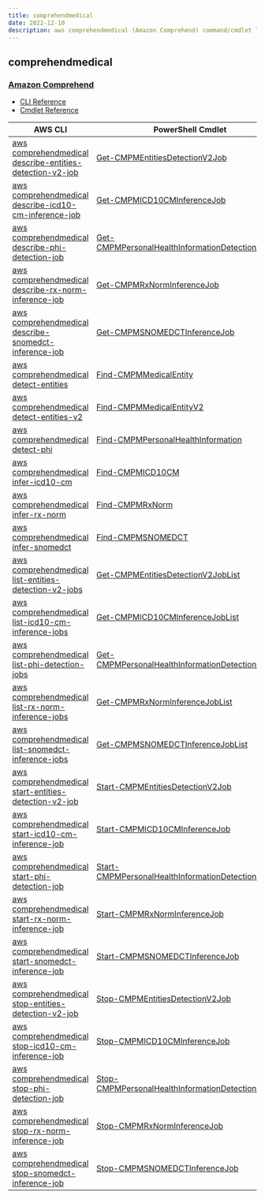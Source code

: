 ```yaml
---
title: comprehendmedical
date: 2022-12-10
description: aws comprehendmedical (Amazon Comprehend) command/cmdlet list.
---
```


## comprehendmedical

### [Amazon Comprehend](https://aws.amazon.com/comprehend/)

* [CLI Reference](https://docs.aws.amazon.com/cli/latest/reference/comprehendmedical/index.html)
* [Cmdlet Reference](https://docs.aws.amazon.com/powershell/latest/reference/items/AWS_Comprehend_Medical_cmdlets.html)

|AWS CLI|PowerShell Cmdlet|
|----|----|
|[aws comprehendmedical describe-entities-detection-v2-job](https://docs.aws.amazon.com/cli/latest/reference/comprehendmedical/describe-entities-detection-v2-job.html)|[Get-CMPMEntitiesDetectionV2Job](https://docs.aws.amazon.com/powershell/latest/reference/items/Get-CMPMEntitiesDetectionV2Job.html)|
|[aws comprehendmedical describe-icd10-cm-inference-job](https://docs.aws.amazon.com/cli/latest/reference/comprehendmedical/describe-icd10-cm-inference-job.html)|[Get-CMPMICD10CMInferenceJob](https://docs.aws.amazon.com/powershell/latest/reference/items/Get-CMPMICD10CMInferenceJob.html)|
|[aws comprehendmedical describe-phi-detection-job](https://docs.aws.amazon.com/cli/latest/reference/comprehendmedical/describe-phi-detection-job.html)|[Get-CMPMPersonalHealthInformationDetectionJob](https://docs.aws.amazon.com/powershell/latest/reference/items/Get-CMPMPersonalHealthInformationDetectionJob.html)|
|[aws comprehendmedical describe-rx-norm-inference-job](https://docs.aws.amazon.com/cli/latest/reference/comprehendmedical/describe-rx-norm-inference-job.html)|[Get-CMPMRxNormInferenceJob](https://docs.aws.amazon.com/powershell/latest/reference/items/Get-CMPMRxNormInferenceJob.html)|
|[aws comprehendmedical describe-snomedct-inference-job](https://docs.aws.amazon.com/cli/latest/reference/comprehendmedical/describe-snomedct-inference-job.html)|[Get-CMPMSNOMEDCTInferenceJob](https://docs.aws.amazon.com/powershell/latest/reference/items/Get-CMPMSNOMEDCTInferenceJob.html)|
|[aws comprehendmedical detect-entities](https://docs.aws.amazon.com/cli/latest/reference/comprehendmedical/detect-entities.html)|[Find-CMPMMedicalEntity](https://docs.aws.amazon.com/powershell/latest/reference/items/Find-CMPMMedicalEntity.html)|
|[aws comprehendmedical detect-entities-v2](https://docs.aws.amazon.com/cli/latest/reference/comprehendmedical/detect-entities-v2.html)|[Find-CMPMMedicalEntityV2](https://docs.aws.amazon.com/powershell/latest/reference/items/Find-CMPMMedicalEntityV2.html)|
|[aws comprehendmedical detect-phi](https://docs.aws.amazon.com/cli/latest/reference/comprehendmedical/detect-phi.html)|[Find-CMPMPersonalHealthInformation](https://docs.aws.amazon.com/powershell/latest/reference/items/Find-CMPMPersonalHealthInformation.html)|
|[aws comprehendmedical infer-icd10-cm](https://docs.aws.amazon.com/cli/latest/reference/comprehendmedical/infer-icd10-cm.html)|[Find-CMPMICD10CM](https://docs.aws.amazon.com/powershell/latest/reference/items/Find-CMPMICD10CM.html)|
|[aws comprehendmedical infer-rx-norm](https://docs.aws.amazon.com/cli/latest/reference/comprehendmedical/infer-rx-norm.html)|[Find-CMPMRxNorm](https://docs.aws.amazon.com/powershell/latest/reference/items/Find-CMPMRxNorm.html)|
|[aws comprehendmedical infer-snomedct](https://docs.aws.amazon.com/cli/latest/reference/comprehendmedical/infer-snomedct.html)|[Find-CMPMSNOMEDCT](https://docs.aws.amazon.com/powershell/latest/reference/items/Find-CMPMSNOMEDCT.html)|
|[aws comprehendmedical list-entities-detection-v2-jobs](https://docs.aws.amazon.com/cli/latest/reference/comprehendmedical/list-entities-detection-v2-jobs.html)|[Get-CMPMEntitiesDetectionV2JobList](https://docs.aws.amazon.com/powershell/latest/reference/items/Get-CMPMEntitiesDetectionV2JobList.html)|
|[aws comprehendmedical list-icd10-cm-inference-jobs](https://docs.aws.amazon.com/cli/latest/reference/comprehendmedical/list-icd10-cm-inference-jobs.html)|[Get-CMPMICD10CMInferenceJobList](https://docs.aws.amazon.com/powershell/latest/reference/items/Get-CMPMICD10CMInferenceJobList.html)|
|[aws comprehendmedical list-phi-detection-jobs](https://docs.aws.amazon.com/cli/latest/reference/comprehendmedical/list-phi-detection-jobs.html)|[Get-CMPMPersonalHealthInformationDetectionJobList](https://docs.aws.amazon.com/powershell/latest/reference/items/Get-CMPMPersonalHealthInformationDetectionJobList.html)|
|[aws comprehendmedical list-rx-norm-inference-jobs](https://docs.aws.amazon.com/cli/latest/reference/comprehendmedical/list-rx-norm-inference-jobs.html)|[Get-CMPMRxNormInferenceJobList](https://docs.aws.amazon.com/powershell/latest/reference/items/Get-CMPMRxNormInferenceJobList.html)|
|[aws comprehendmedical list-snomedct-inference-jobs](https://docs.aws.amazon.com/cli/latest/reference/comprehendmedical/list-snomedct-inference-jobs.html)|[Get-CMPMSNOMEDCTInferenceJobList](https://docs.aws.amazon.com/powershell/latest/reference/items/Get-CMPMSNOMEDCTInferenceJobList.html)|
|[aws comprehendmedical start-entities-detection-v2-job](https://docs.aws.amazon.com/cli/latest/reference/comprehendmedical/start-entities-detection-v2-job.html)|[Start-CMPMEntitiesDetectionV2Job](https://docs.aws.amazon.com/powershell/latest/reference/items/Start-CMPMEntitiesDetectionV2Job.html)|
|[aws comprehendmedical start-icd10-cm-inference-job](https://docs.aws.amazon.com/cli/latest/reference/comprehendmedical/start-icd10-cm-inference-job.html)|[Start-CMPMICD10CMInferenceJob](https://docs.aws.amazon.com/powershell/latest/reference/items/Start-CMPMICD10CMInferenceJob.html)|
|[aws comprehendmedical start-phi-detection-job](https://docs.aws.amazon.com/cli/latest/reference/comprehendmedical/start-phi-detection-job.html)|[Start-CMPMPersonalHealthInformationDetectionJob](https://docs.aws.amazon.com/powershell/latest/reference/items/Start-CMPMPersonalHealthInformationDetectionJob.html)|
|[aws comprehendmedical start-rx-norm-inference-job](https://docs.aws.amazon.com/cli/latest/reference/comprehendmedical/start-rx-norm-inference-job.html)|[Start-CMPMRxNormInferenceJob](https://docs.aws.amazon.com/powershell/latest/reference/items/Start-CMPMRxNormInferenceJob.html)|
|[aws comprehendmedical start-snomedct-inference-job](https://docs.aws.amazon.com/cli/latest/reference/comprehendmedical/start-snomedct-inference-job.html)|[Start-CMPMSNOMEDCTInferenceJob](https://docs.aws.amazon.com/powershell/latest/reference/items/Start-CMPMSNOMEDCTInferenceJob.html)|
|[aws comprehendmedical stop-entities-detection-v2-job](https://docs.aws.amazon.com/cli/latest/reference/comprehendmedical/stop-entities-detection-v2-job.html)|[Stop-CMPMEntitiesDetectionV2Job](https://docs.aws.amazon.com/powershell/latest/reference/items/Stop-CMPMEntitiesDetectionV2Job.html)|
|[aws comprehendmedical stop-icd10-cm-inference-job](https://docs.aws.amazon.com/cli/latest/reference/comprehendmedical/stop-icd10-cm-inference-job.html)|[Stop-CMPMICD10CMInferenceJob](https://docs.aws.amazon.com/powershell/latest/reference/items/Stop-CMPMICD10CMInferenceJob.html)|
|[aws comprehendmedical stop-phi-detection-job](https://docs.aws.amazon.com/cli/latest/reference/comprehendmedical/stop-phi-detection-job.html)|[Stop-CMPMPersonalHealthInformationDetectionJob](https://docs.aws.amazon.com/powershell/latest/reference/items/Stop-CMPMPersonalHealthInformationDetectionJob.html)|
|[aws comprehendmedical stop-rx-norm-inference-job](https://docs.aws.amazon.com/cli/latest/reference/comprehendmedical/stop-rx-norm-inference-job.html)|[Stop-CMPMRxNormInferenceJob](https://docs.aws.amazon.com/powershell/latest/reference/items/Stop-CMPMRxNormInferenceJob.html)|
|[aws comprehendmedical stop-snomedct-inference-job](https://docs.aws.amazon.com/cli/latest/reference/comprehendmedical/stop-snomedct-inference-job.html)|[Stop-CMPMSNOMEDCTInferenceJob](https://docs.aws.amazon.com/powershell/latest/reference/items/Stop-CMPMSNOMEDCTInferenceJob.html)|

